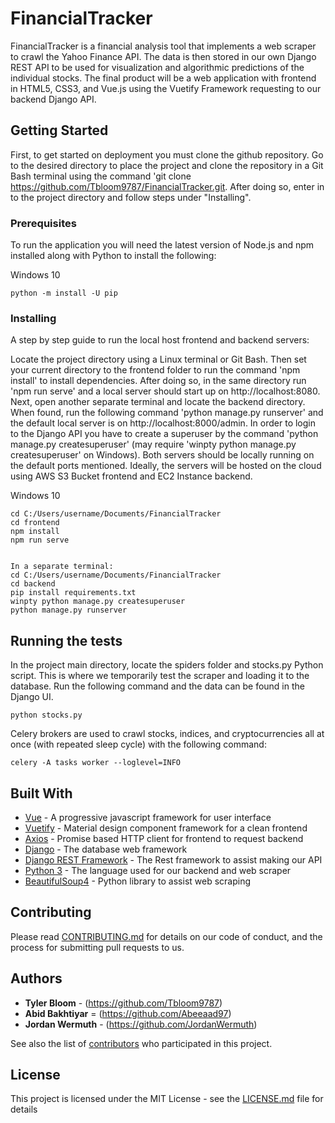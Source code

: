 # FinancialTracker
FinancialTracker is a financial analysis tool that implements a web scraper to crawl the Yahoo Finance API. The data is then stored in our own Django REST API to be used for visualization and algorithmic predictions of the individual stocks. The final product will be a web application with frontend in HTML5, CSS3, and Vue.js using the Vuetify Framework requesting to our backend Django API. 

## Getting Started

First, to get started on deployment you must clone the github repository. Go to the desired directory to place the project and clone the repository in a Git Bash terminal using the command 'git clone https://github.com/Tbloom9787/FinancialTracker.git. After doing so, enter in to the project directory and follow steps under "Installing".

### Prerequisites

To run the application you will need the latest version of Node.js and npm installed along with Python to install the following:

Windows 10 
```
python -m install -U pip
```

### Installing

A step by step guide to run the local host frontend and backend servers:

Locate the project directory using a Linux terminal or Git Bash. Then set your current directory to the frontend folder to run the command 'npm install' to install dependencies. After doing so, in the same directory run 'npm run serve' and a local server should start up on http://localhost:8080. Next, open another separate terminal and locate the backend directory. When found, run the following command 'python manage.py runserver' and the default local server is on http://localhost:8000/admin. In order to login to the Django API you have to create a superuser by the command 'python manage.py createsuperuser' (may require 'winpty python manage.py createsuperuser' on Windows). Both servers should be locally running on the default ports mentioned. Ideally, the servers will be hosted on the cloud using AWS S3 Bucket frontend and EC2 Instance backend.

Windows 10
```
cd C:/Users/username/Documents/FinancialTracker
cd frontend
npm install
npm run serve


In a separate terminal:
cd C:/Users/username/Documents/FinancialTracker
cd backend
pip install requirements.txt
winpty python manage.py createsuperuser
python manage.py runserver
```

## Running the tests

In the project main directory, locate the spiders folder and stocks.py Python script. This is where we temporarily test the scraper and loading it to the database. Run the following command and the data can be found in the Django UI. 

```
python stocks.py
```

Celery brokers are used to crawl stocks, indices, and cryptocurrencies all at once (with repeated sleep cycle) with the following command:
```
celery -A tasks worker --loglevel=INFO
```

## Built With

* [Vue](https://vuejs.org/v2/guide/) - A progressive javascript framework for user interface
* [Vuetify](https://vuetifyjs.com/en/getting-started/quick-start/) - Material design component framework for a clean frontend
* [Axios](https://vuejs.org/v2/cookbook/using-axios-to-consume-apis/) - Promise based HTTP client for frontend to request backend
* [Django](https://docs.djangoproject.com/en/3.0/) - The database web framework
* [Django REST Framework](https://www.django-rest-framework.org/) - The Rest framework to assist making our API
* [Python 3](https://docs.python.org/3/) - The language used for our backend and web scraper
* [BeautifulSoup4](https://www.crummy.com/software/BeautifulSoup/bs4/doc/) - Python library to assist web scraping


## Contributing

Please read [CONTRIBUTING.md](https://gist.github.com/PurpleBooth/b24679402957c63ec426) for details on our code of conduct, and the process for submitting pull requests to us.
 

## Authors

* **Tyler Bloom** - (https://github.com/Tbloom9787)
* **Abid Bakhtiyar** = (https://github.com/Abeeaad97)
* **Jordan Wermuth** - (https://github.com/JordanWermuth)

See also the list of [contributors](https://github.com/your/project/contributors) who participated in this project.

## License

This project is licensed under the MIT License - see the [LICENSE.md](LICENSE.md) file for details
